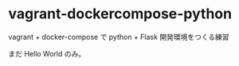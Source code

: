 # vagrant-dockercompose-python
vagrant + docker-compose  で python + Flask 開発環境をつくる練習

まだ Hello World のみ。
